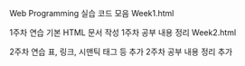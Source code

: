 Web Programming 실습 코드 모음
Week1.html

1주차 연습
기본 HTML 문서 작성
1주차 공부 내용 정리
Week2.html

2주차 연습
표, 링크, 시맨틱 태그 등 추가
2주차 공부 내용 정리 추가
